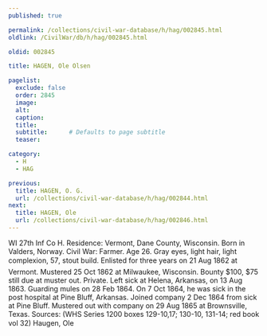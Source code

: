 ```yaml
---
published: true

permalink: /collections/civil-war-database/h/hag/002845.html
oldlink: /CivilWar/db/h/hag/002845.html

oldid: 002845

title: HAGEN, Ole Olsen

pagelist:
  exclude: false
  order: 2845
  image: 
  alt:
  caption:
  title:
  subtitle:      # Defaults to page subtitle
  teaser:

category: 
  - H 
  - HAG

previous:
  title: HAGEN, O. G.
  url: /collections/civil-war-database/h/hag/002844.html  
next:
  title: HAGEN, Ole
  url: /collections/civil-war-database/h/hag/002846.html   
---
```

WI 27th Inf Co H. Residence: Vermont, Dane County, Wisconsin. Born in Valders, Norway. Civil War: Farmer. Age 26. Gray eyes, light hair, light complexion, 5&#146;7&#148;, stout build. Enlisted for three years on 21 Aug 1862 at Vermont. Mustered 25 Oct 1862 at Milwaukee, Wisconsin. Bounty $100, $75 still due at muster out. Private. Left sick at Helena, Arkansas, on 13 Aug 1863. Guarding mules on 28 Feb 1864. On 7 Oct 1864, he was sick in the post hospital at Pine Bluff, Arkansas. Joined company 2 Dec 1864 from sick at Pine Bluff. Mustered out with company on 29 Aug 1865 at Brownsville, Texas. Sources: (WHS Series 1200 boxes 129-10,17; 130-10, 131-14; red book vol 32) &#147;Haugen, Ole&#148;